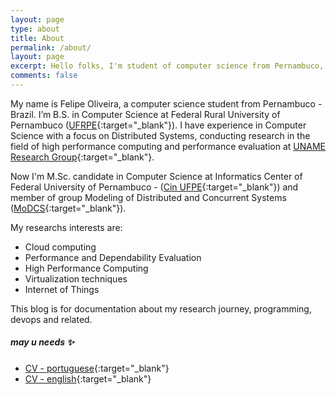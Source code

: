 ```yaml
---
layout: page
type: about
title: About
permalink: /about/
layout: page
excerpt: Hello folks, I'm student of computer science from Pernambuco, Brazil. This blog is for documentation about my research journey,  programming, devops and related.
comments: false
---
```



My name is Felipe Oliveira, a computer science student from Pernambuco - Brazil. I’m B.S. in Computer Science at Federal Rural University of Pernambuco ([UFRPE](http://www.ufrpe.br/){:target="_blank"}). I have experience in Computer Science with a focus on Distributed Systems, conducting research in the field of high performance computing and performance evaluation at [UNAME Research Group](https:uname.group){:target="_blank"}.

Now I'm M.Sc. candidate in Computer Science at Informatics Center of Federal University of Pernambuco - ([Cin UFPE](https://www.cin.ufpe.br){:target="_blank"}) and member of group Modeling of Distributed and Concurrent Systems ([MoDCS](http://www.modcs.org/){:target="_blank"}). 

My researchs interests are:

- Cloud computing
- Performance and Dependability Evaluation
- High Performance Computing
- Virtualization techniques
- Internet of Things

This blog is for documentation about my research journey,  programming, devops and related.



##### may u needs ✨

- [CV - portuguese](http://lattes.cnpq.br/5171703682108065){:target="_blank"}
- [CV - english](http://buscatextual.cnpq.br/buscatextual/visualizacv.do?id=K4338903Z2&idiomaExibicao=2){:target="_blank"}
